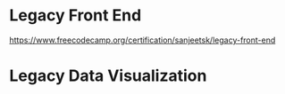 # Legacy Front End
https://www.freecodecamp.org/certification/sanjeetsk/legacy-front-end

# Legacy Data Visualization
